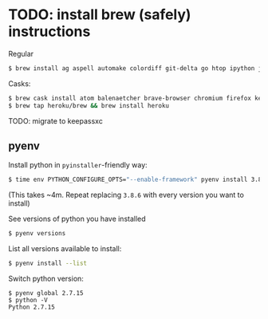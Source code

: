 # TODO: install brew (safely) instructions

Regular
```bash
$ brew install ag aspell automake colordiff git-delta go htop ipython jq macvim pandoc postgresql pyenv ruby sqlite tcl-tk tree Tor vim
```

Casks:
```bash
$ brew cask install atom balenaetcher brave-browser chromium firefox keepassx mactex openssl@1.1 postgres soundflower soundflowerbed transmission tunnelblick virtualbox visual-studio-code vlc
$ brew tap heroku/brew && brew install heroku
```
TODO: migrate to keepassxc

## pyenv

Install python in `pyinstaller`-friendly way:
```bash
$ time env PYTHON_CONFIGURE_OPTS="--enable-framework" pyenv install 3.8.6
```
(This takes ~4m. Repeat replacing `3.8.6` with every version you want to install)

See versions of python you have installed
```bash
$ pyenv versions
```

List all versions available to install:
```bash
$ pyenv install --list
```

Switch python version:
```
$ pyenv global 2.7.15
$ python -V
Python 2.7.15
```
